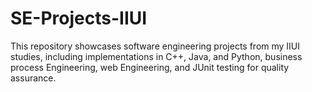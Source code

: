 # SE-Projects-IIUI
This repository showcases software engineering projects from my IIUI studies, including implementations in C++, Java, and Python, business process Engineering, web Engineering, and JUnit testing for quality assurance.
